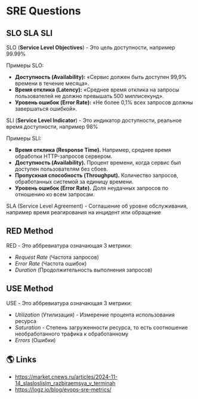 # SRE Questions

## SLO SLA SLI

SLO (**Service Level Objectives**) - Это цель доступности, например 99.99%

Примеры SLO:

- **Доступность (Availability):** «Сервис должен быть доступен 99,9% времени в течение месяца».
- **Время отклика (Latency):** «Среднее время отклика на запросы пользователей не должно превышать 500 миллисекунд».
- **Уровень ошибок (Error Rate):** «Не более 0,1% всех запросов должны завершаться ошибкой».

SLI (**Service Level Indicator**) - Это индикатор доступности, реальное время доступности, например 98%

Примеры SLI:

- **Время отклика (Response Time).** Например, среднее время обработки HTTP-запросов сервером.
- **Доступность (Availability).** Процент времени, когда сервис был доступен пользователям без сбоев.
- **Пропускная способность (Throughput).** Количество запросов, обработанных системой за единицу времени.
- **Уровень ошибок (Error Rate).** Доля неудачных запросов по отношению ко всем запросам.

SLA  (Service Level Agreement) - Соглашение об уровне обслуживания, например время реагирования на инцидент или обращение

## RED Method

RED - Это аббревиатура означающая 3 метрики:

- _Request Rate_ (Частота запросов)
- _Error Rate_ (Частота ошибок)
- _Duration_ (Продолжительность выполнения запросов)

## USE Method

USE - Это аббревиатура означающая 3 метрики:

- _Utilization_ (Утилизация) - Измерение процента использования ресурса
- _Saturation_ - Степень загруженности ресурса, то есть соотношение необработанного трафика к обработанному
- _Errors_ (Ошибки)

## 🌎 Links

- https://market.cnews.ru/articles/2024-11-14_slasloslislm_razbiraemsya_v_terminah
- https://logz.io/blog/evops-sre-metrics/
